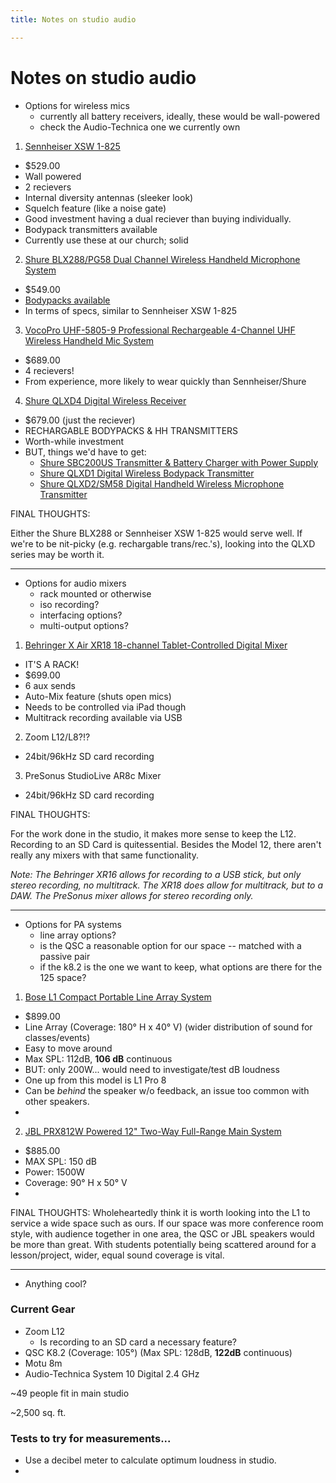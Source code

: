 ```yaml
---
title: Notes on studio audio

---
```


# Notes on studio audio

- Options for wireless mics
    - currently all battery receivers, ideally, these would be wall-powered
    - check the Audio-Technica one we currently own

1. [Sennheiser XSW 1-825](https://www.bhphotovideo.com/c/product/1387909-REG/sennheiser_xsw_1_825_dual_a_dual_vocal_set_each.html/?ap=y&ap=y&smp=y&smp=y&lsft=BI%3A514&gclid=Cj0KCQiA9OiPBhCOARIsAI0y71CLpM2rxq7Ct4zLdu4nLC7VNOcbInJNGBkEb2BDKlZwlvfU0p_zp0MaAmHQEALw_wcB)

- $529.00
- Wall powered
- 2 recievers
- Internal diversity antennas (sleeker look)
- Squelch feature (like a noise gate)
- Good investment having a dual reciever than buying individually.
- Bodypack transmitters available
- Currently use these at our church; solid

2. [Shure BLX288/PG58 Dual Channel Wireless Handheld Microphone System](https://www.bhphotovideo.com/c/product/1194979-REG/shure_blx288_pg58_h9_blx288_dual_transmitter_handheld_wireless.html) 

- $549.00
- [Bodypacks available](https://www.bhphotovideo.com/c/product/1194934-REG/shure_blx1_h9_blx1_bodypack_transmitter_h9l.html/?ap=y&ap=y&smp=y&smp=y&lsft=BI%3A6879&gclid=CjwKCAiAl-6PBhBCEiwAc2GOVD42HOS855Mmitx2GT6jbVVfwSW7vgxOwSSle7xt-vDnP62jOupKKBoC4mcQAvD_BwE) 
- In terms of specs, similar to Sennheiser XSW 1-825


3. [VocoPro UHF-5805-9 Professional Rechargeable 4-Channel UHF Wireless Handheld Mic System](https://www.bhphotovideo.com/c/product/1496175-REG/vocopro_uhf_5805_9_rechargeable_4_channel.html)

- $689.00
- 4 recievers!  
- From experience, more likely to wear quickly than Sennheiser/Shure

4. [Shure QLXD4 Digital Wireless Receiver](https://www.bhphotovideo.com/c/product/1077199-REG/shure_qlxd4_g50_qlxd4_digital_wireless_receiver.html)

- $679.00 (just the reciever)
- RECHARGABLE BODYPACKS & HH TRANSMITTERS 
- Worth-while investment
- BUT, things we'd have to get:
   - [Shure SBC200US Transmitter & Battery Charger with Power Supply](https://www.bhphotovideo.com/c/product/849151-REG/Shure_SBC200_US_DUAL_DOCKING_CHARGER_WITH.html)
   - [Shure QLXD1 Digital Wireless Bodypack Transmitter](https://www.bhphotovideo.com/c/product/1077134-REG/shure_qlxd1_g50_qlxd1_wireless_bodypack_transmitter.html/?ap=y&ap=y&smp=y&smp=y&lsft=BI%3A6879&gclid=CjwKCAiAl-6PBhBCEiwAc2GOVJQVf4q4muNsQ5XioPxnt1a3ODvFOTMqRiZuH8FajfRYr48wmqpeOhoCxRoQAvD_BwE)
   - [Shure QLXD2/SM58 Digital Handheld Wireless Microphone Transmitter](https://www.bhphotovideo.com/c/product/1077179-REG/shure_qlxd2_sm58_g50_qlxd2_sm58_handheld_wireless_transmitter.html)

FINAL THOUGHTS:

Either the Shure BLX288 or Sennheiser XSW 1-825 would serve well. If we're to be nit-picky (e.g. rechargable trans/rec.'s), looking into the QLXD series may be worth it.

---  

- Options for audio mixers
    - rack mounted or otherwise
    - iso recording?
    - interfacing options?
    - multi-output options?

1. [Behringer X Air XR18 18-channel Tablet-Controlled Digital Mixer](https://www.sweetwater.com/store/detail/XR18--behringer-by-air-xr18-tablet-controlled-digital-mixer)

- IT'S A RACK!
- $699.00
- 6 aux sends
- Auto-Mix feature (shuts open mics)
- Needs to be controlled via iPad though
- Multitrack recording available via USB

2. Zoom L12/L8?!?

- 24bit/96kHz SD card recording


3. PreSonus StudioLive AR8c Mixer

- 24bit/96kHz SD card recording

FINAL THOUGHTS:

For the work done in the studio, it makes more sense to keep the L12. Recording to an SD Card is quitessential. Besides the Model 12, there aren't really any mixers with that same functionality. 

*Note: The Behringer XR16 allows for recording to a USB stick, but only stereo recording, no multitrack. The XR18 does allow for multitrack, but to a DAW.*
*The PreSonus mixer allows for stereo recording only.*

---

- Options for PA systems
    - line array options? 
    - is the QSC a reasonable option for our space -- matched with a passive pair 
    - if the k8.2 is the one we want to keep, what options are there for the 125 space?

1. [Bose L1 Compact Portable Line Array System](https://www.bhphotovideo.com/c/product/1547738-REG/bose_professional_774914_1100_l1_compact_wireless_package.html/?ap=y&ap=y&smp=y&smp=y&lsft=BI%3A514&gclid=Cj0KCQiA9OiPBhCOARIsAI0y71CGCiQyHwgyI2liLt6FvojEA8UiBXJSbE6gp8nnWW3ZcVnopSZXfb4aApHQEALw_wcB)

- $899.00
- Line Array (Coverage: 180° H x 40° V) (wider distribution of sound for classes/events)
- Easy to move around
- Max SPL: 112dB, **106 dB** continuous
- BUT: only 200W... would need to investigate/test dB loudness
- One up from this model is L1 Pro 8
- Can be *behind* the speaker w/o feedback, an issue too common with other speakers.
- 

2. [JBL PRX812W Powered 12" Two-Way Full-Range Main System](https://www.bhphotovideo.com/c/product/1272066-REG/jbl_prx812w_12_two_way_full_range.html)

- $885.00
- MAX SPL: 150 dB
- Power: 1500W
- Coverage: 90° H x 50° V
- 

FINAL THOUGHTS: Wholeheartedly think it is worth looking into the L1 to service a wide space such as ours. If our space was more conference room style, with audience together in one area, the QSC or JBL speakers would be more than great. With students potentially being scattered around for a lesson/project, wider, equal sound coverage is vital.

---

- Anything cool?

### Current Gear 

- Zoom L12
  - Is recording to an SD card a necessary feature?
- QSC K8.2 (Coverage: 105°) (Max SPL: 128dB, **122dB** continuous)
- Motu 8m
- Audio-Technica System 10 Digital 2.4 GHz


~49 people fit in main studio

~2,500 sq. ft. 

### Tests to try for measurements...

- Use a decibel meter to calculate optimum loudness in studio.
- 